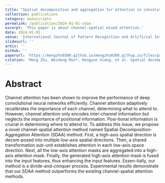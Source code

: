 ```yaml
---
title: "Spatial decomposition and aggregation for attention in convolutional neural networks"
collection: publications
category: manuscripts
permalink: /publication/2024-01-01-sdaa
excerpt: 'This paper is about channel-spatial mixed attention.'
date: 2024-01-01
venue: 'International Journal of Pattern Recognition and Artificial Intelligence'
slidesurl: ''
arXiv: ''
GitHub: ''
paperurl: 'https://mengzhu0308.github.io/mengzhu0308.githup.io/files/papers/2024-01-01-sdaa.pdf'
citation: 'Meng Zhu, Weidong Min*, Hongyue Xiang, et al. Spatial decomposition and aggregation for attention in convolutional neural networks. International Journal of Pattern Recognition and Artificial Intelligence, 2024, 38 (1): 1-15. DOI: 10.1142/S0218001423520195.'
---
```


# Abstract

Channel attention has been shown to improve the performance of deep convolutional neural networks eﬃciently. Channel attention adaptively recalibrates the importance of each channel, determining what to attend to. However, channel attention only encodes inter-channel information but neglects the importance of positional information. Posi-tional information is crucial in determining where to attend to. To address this issue, we propose a novel channel-spatial attention method named Spatial-Decomposition-Aggregation Attention (SDAA) method. First, a high-axis spatial direction is decom-posed into multiple low-axis spatial directions. Then, a shared transformation sub-unit establishes attention in each low-axis space direction. Next, all the low-axis attention masks are aggregated into a high-axis attention mask. Finally, the generated high-axis attention mask is fused into the input features, thus enhancing the input features. Essen-tially, our method is a divide-and-conquer process. Experimental results demonstrate that our SDAA method outperforms the existing channel-spatial attention methods.